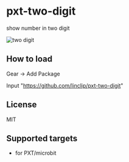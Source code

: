 # pxt-two-digit

show number in two digit

![two digit](https://raw.githubusercontent.com/linclip/pxt-two-digit/master/icon.png "two digit")

## How to load

Gear -> Add Package

Input "https://github.com/linclip/pxt-two-digit"

## License

MIT

## Supported targets

* for PXT/microbit

